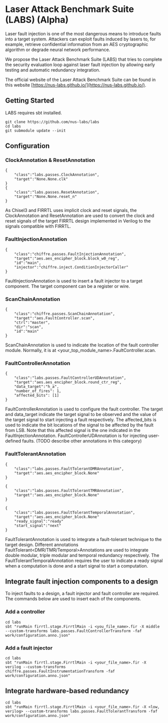 # Laser Attack Benchmark Suite (LABS) (Alpha)

Laser fault injection is one of the most dangerous means to introduce faults into a target system. Attackers can exploit faults induced by lasers to, for example, retrieve confidential information from an AES cryptographic algorithm or degrade neural network performance.

We propose the Laser Attack Benchmark Suite (LABS) that tries to complete the security evaluation loop against laser fault injection by allowing early testing and automatic redundancy integration. 

The official website of the Laser Attack Benchmark Suite can be found in this website [https://nus-labs.github.io/](https://nus-labs.github.io/).

## Getting Started
LABS requires sbt installed.
```
git clone https://github.com/nus-labs/labs
cd labs
git submodule update --init
```

## Configuration

### ClockAnnotation & ResetAnnotation
```code4
{
    "class":"labs.passes.ClockAnnotation",
    "target":"None.None.clk"
}
{
    "class":"labs.passes.ResetAnnotation",
    "target":"None.None.reset_n"
}
```
As Chisel3 and FIRRTL uses implicit clock and reset signals, the ClockAnnotation and ResetAnnotation are used to convert the clock and reset signals of the target FIRRTL design implemented in Verilog to the signals compatible with FIRRTL.

### FaultInjectionAnnotation
```code5
{
    "class":"chiffre.passes.FaultInjectionAnnotation",
    "target":"aes.aes_encipher_block.block_w0_reg",
    "id":"main",
    "injector":"chiffre.inject.ConditionInjectorCaller"
}
```
FaultInjectionAnnotation is used to insert a fault injector to a target component. The target component can be a register or wire.

### ScanChainAnnotation
```code6
{
    "class":"chiffre.passes.ScanChainAnnotation",
    "target":"aes.FaultController.scan",
    "ctrl":"master",
    "dir":"scan",
    "id":"main"
}
```
ScanChainAnnotation is used to indicate the location of the fault controller module. Normally, it is at <your_top_module_name>.FaultController.scan.

### FaultControllerAnnotation
```code7
{
    "class":"labs.passes.FaultControllerUDAnnotation",
    "target":"aes.aes_encipher_block.round_ctr_reg",
    "data_target":"h_a",
    "number_of_fires": 1,
    "affected_bits": [1]
}
```
FaultControllerAnnotation is used to configure the fault controller. The target and data\_target indicate the target signal to be observed and the value of the target signal to start injecting a fault respectively. The affected\_bits is used to indicate the bit locations of the signal to be affected by the fault from LSB. Note that this affected signal is the one indicated in the FaultInjectionAnnotation. FaultControllerUDAnnotation is for injecting user-defined faults. (TODO describe other annotations in this category)

### FaultTolerantAnnotation
```code8
{
    "class":"labs.passes.FaultTolerantDMRAnnotation",
    "target":"aes.aes_encipher_block.None"
}

{
    "class":"labs.passes.FaultTolerantTMRAnnotation",
    "target":"aes.aes_encipher_block.None"
}

{
    "class":"labs.passes.FaultTolerantTemporalAnnotation",
    "target":"aes.aes_encipher_block.None"
    "ready_signal":"ready"
    "start_signal":"next"
}
```
FaultTolerantAnnotation is used to integrate a fault-tolerant technique to the target design. Different annotations FaultTolerant<DMR/TMR/Temporal>Annotations are used to integrate double modular, triple modular and temporal redundancy respectively. The FaultTolerantTemporalAnnotation requires the user to indicate a ready signal when a computation is done and a start signal to start a computation.

## Integrate fault injection components to a design
To inject faults to a design, a fault injector and fault controller are required. The commands below are used to insert each of the components. 

### Add a controller

```code2
cd labs
sbt "runMain firrtl.stage.FirrtlMain -i <you_file_name>.fir -X middle --custom-transforms labs.passes.FaultControllerTransform -faf work/configuration.anno.json"
```

### Add a fault injector

```code3
cd labs
sbt "runMain firrtl.stage.FirrtlMain -i <your_file_name>.fir -X verilog --custom-transforms chiffre.passes.FaultInstrumentationTransform -faf work/configuration.anno.json"
```

## Integrate hardware-based redundancy

```code
cd labs
sbt "runMain firrtl.stage.FirrtlMain -i <your_file_name>.fir -X <low, verilog> --custom-transforms labs.passes.FaultTolerantTransform -faf work/configuration.anno.json"
```

